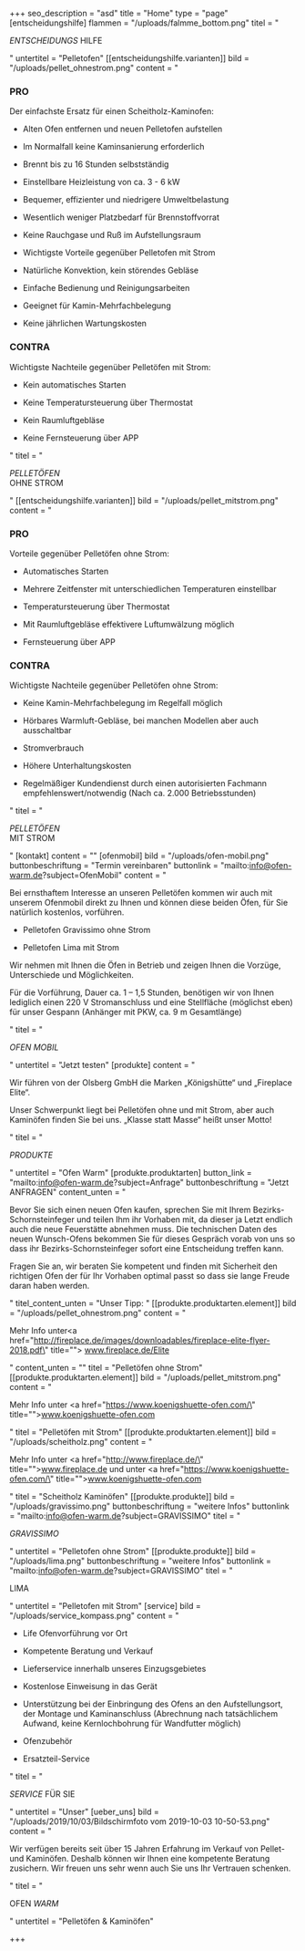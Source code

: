+++
seo_description = "asd"
title = "Home"
type = "page"
[entscheidungshilfe]
flammen = "/uploads/falmme_bottom.png"
titel = "<p><em>ENTSCHEIDUNGS</em> HILFE</p>"
untertitel = "Pelletofen"
[[entscheidungshilfe.varianten]]
bild = "/uploads/pellet_ohnestrom.png"
content = "<h3>PRO</h3><p>Der einfachste Ersatz für einen Scheitholz-Kaminofen:</p><ul><li><p>Alten Ofen entfernen und neuen Pelletofen aufstellen</p></li><li><p>Im Normalfall keine Kaminsanierung erforderlich</p></li><li><p>Brennt bis zu 16 Stunden selbstständig</p></li><li><p>Einstellbare Heizleistung von ca. 3 - 6 kW</p></li><li><p>Bequemer, effizienter und niedrigere Umweltbelastung</p></li><li><p>Wesentlich weniger Platzbedarf für Brennstoffvorrat</p></li><li><p>Keine Rauchgase und Ruß im Aufstellungsraum</p></li><li><p>Wichtigste Vorteile gegenüber Pelletofen mit Strom</p></li><li><p>Natürliche Konvektion, kein störendes Gebläse</p></li><li><p>Einfache Bedienung und Reinigungsarbeiten</p></li><li><p>Geeignet für Kamin-Mehrfachbelegung</p></li><li><p>Keine jährlichen Wartungskosten</p></li></ul><h3>CONTRA</h3><p>Wichtigste Nachteile gegenüber Pelletöfen mit Strom:</p><ul><li><p>Kein automatisches Starten</p></li><li><p>Keine Temperatursteuerung über Thermostat</p></li><li><p>Kein Raumluftgebläse</p></li><li><p>Keine Fernsteuerung über APP</p></li></ul>"
titel = "<p><em>PELLETÖFEN</em><br>OHNE STROM</p>"
[[entscheidungshilfe.varianten]]
bild = "/uploads/pellet_mitstrom.png"
content = "<h3>PRO</h3><p>Vorteile gegenüber Pelletöfen ohne Strom:</p><ul><li><p>Automatisches Starten</p></li><li><p>Mehrere Zeitfenster mit unterschiedlichen Temperaturen einstellbar</p></li><li><p>Temperatursteuerung über Thermostat</p></li><li><p>Mit Raumluftgebläse effektivere Luftumwälzung möglich</p></li><li><p>Fernsteuerung über APP</p></li></ul><h3>CONTRA</h3><p>Wichtigste Nachteile gegenüber Pelletöfen ohne Strom:</p><ul><li><p>Keine Kamin-Mehrfachbelegung im Regelfall möglich</p></li><li><p>Hörbares Warmluft-Gebläse, bei manchen Modellen aber auch ausschaltbar</p></li><li><p>Stromverbrauch</p></li><li><p>Höhere Unterhaltungskosten </p></li><li><p>Regelmäßiger Kundendienst durch einen autorisierten Fachmann empfehlenswert/notwendig (Nach ca. 2.000 Betriebsstunden)</p></li></ul>"
titel = "<p><em>PELLETÖFEN</em><br>MIT STROM</p>"
[kontakt]
content = ""
[ofenmobil]
bild = "/uploads/ofen-mobil.png"
buttonbeschriftung = "Termin vereinbaren"
buttonlink = "mailto:info@ofen-warm.de?subject=OfenMobil"
content = "<p>Bei ernsthaftem Interesse an unseren Pelletöfen kommen wir auch mit unserem Ofenmobil direkt zu Ihnen und können diese beiden Öfen, für Sie natürlich kostenlos, vorführen.</p><ul><li><p>Pelletofen Gravissimo ohne Strom</p></li><li><p>Pelletofen Lima mit Strom</p></li></ul><p>Wir nehmen mit Ihnen die Öfen in Betrieb und zeigen Ihnen die Vorzüge, Unterschiede und Möglichkeiten.</p><p>Für die Vorführung, Dauer ca. 1 – 1,5 Stunden, benötigen wir von Ihnen lediglich einen 220 V Stromanschluss und eine Stellfläche (möglichst eben) für unser Gespann (Anhänger mit PKW, ca. 9 m Gesamtlänge)</p>"
titel = "<p><em>OFEN MOBIL</em></p>"
untertitel = "Jetzt testen"
[produkte]
content = "<p>Wir führen von der Olsberg GmbH die Marken „Königshütte“ und „Fireplace Elite“.</p><p>Unser Schwerpunkt liegt bei Pelletöfen ohne und mit Strom, aber auch Kaminöfen finden Sie bei uns. „Klasse statt Masse“ heißt unser Motto!</p>"
titel = "<p><em>PRODUKTE</em></p>"
untertitel = "Ofen Warm"
[produkte.produktarten]
button_link = "mailto:info@ofen-warm.de?subject=Anfrage"
buttonbeschriftung = "Jetzt ANFRAGEN"
content_unten = "<p>Bevor Sie sich einen neuen Ofen kaufen, sprechen Sie mit Ihrem Bezirks-Schornsteinfeger und teilen Ihm ihr Vorhaben mit, da dieser ja Letzt endlich auch die neue Feuerstätte abnehmen muss. Die technischen Daten des neuen Wunsch-Ofens bekommen Sie für dieses Gespräch vorab von uns so dass ihr Bezirks-Schornsteinfeger sofort eine Entscheidung treffen kann.</p><p>Fragen Sie an, wir beraten Sie kompetent und finden mit Sicherheit den richtigen Ofen der für Ihr Vorhaben optimal passt so dass sie lange Freude daran haben werden.</p>"
titel_content_unten = "Unser Tipp: "
[[produkte.produktarten.element]]
bild = "/uploads/pellet_ohnestrom.png"
content = "<p>Mehr Info unter<a href=\"http://fireplace.de/images/downloadables/fireplace-elite-flyer-2018.pdf\" title=\"\"> www.fireplace.de/Elite</a></p>"
content_unten = ""
titel = "Pelletöfen ohne Strom"
[[produkte.produktarten.element]]
bild = "/uploads/pellet_mitstrom.png"
content = "<p>Mehr Info unter <a href=\"https://www.koenigshuette-ofen.com/\" title=\"\">www.koenigshuette-ofen.com</a></p>"
titel = "Pelletöfen mit Strom"
[[produkte.produktarten.element]]
bild = "/uploads/scheitholz.png"
content = "<p>Mehr Info unter <a href=\"http://www.fireplace.de/\" title=\"\">www.fireplace.de</a> und unter <a href=\"https://www.koenigshuette-ofen.com/\" title=\"\">www.koenigshuette-ofen.com</a></p>"
titel = "Scheitholz Kaminöfen"
[[produkte.produkte]]
bild = "/uploads/gravissimo.png"
buttonbeschriftung = "weitere Infos"
buttonlink = "mailto:info@ofen-warm.de?subject=GRAVISSIMO"
titel = "<p><em>GRAVISSIMO</em></p>"
untertitel = "Pelletofen ohne Strom"
[[produkte.produkte]]
bild = "/uploads/lima.png"
buttonbeschriftung = "weitere Infos"
buttonlink = "mailto:info@ofen-warm.de?subject=GRAVISSIMO"
titel = "<p>LIMA</p>"
untertitel = "Pelletofen mit Strom"
[service]
bild = "/uploads/service_kompass.png"
content = "<ul><li><p>Life Ofenvorführung vor Ort</p></li><li><p>Kompetente Beratung und Verkauf </p></li><li><p>Lieferservice innerhalb unseres Einzugsgebietes</p></li><li><p>Kostenlose Einweisung in das Gerät</p></li><li><p>Unterstützung bei der Einbringung des Ofens an den Aufstellungsort, der Montage und Kaminanschluss (Abrechnung nach tatsächlichem Aufwand, keine Kernlochbohrung für Wandfutter möglich)</p></li><li><p>Ofenzubehör</p></li><li><p>Ersatzteil-Service</p></li></ul>"
titel = "<p><em>SERVICE</em> FÜR SIE</p>"
untertitel = "Unser"
[ueber_uns]
bild = "/uploads/2019/10/03/Bildschirmfoto vom 2019-10-03 10-50-53.png"
content = "<p>Wir verfügen bereits seit über 15 Jahren Erfahrung im Verkauf von Pellet- und Kaminöfen. Deshalb können wir Ihnen eine kompetente Beratung zusichern. Wir freuen uns sehr wenn auch Sie uns Ihr Vertrauen schenken.</p>"
titel = "<p>OFEN <em>WARM</em></p>"
untertitel = "Pelletöfen & Kaminöfen"

+++
